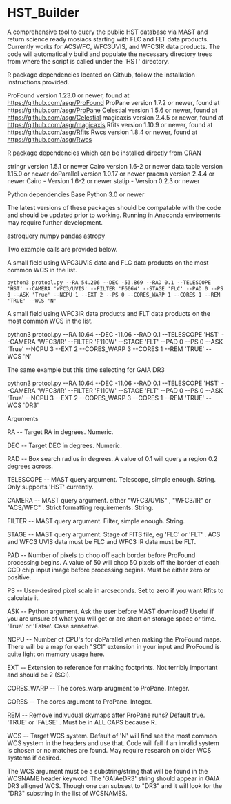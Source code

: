 # HST_Builder
A comprehensive tool to query the public HST database via MAST and return science ready mosiacs starting with FLC and FLT data products. Currently works for ACSWFC, WFC3UVIS, and WFC3IR data products. The code will automatically build and populate the necessary directory trees from where the script is called under the 'HST' directory.

R package dependencies located on Github, follow the installation instructions provided.

ProFound version 1.23.0 or newer, found at https://github.com/asgr/ProFound
ProPane version 1.7.2 or newer, found at https://github.com/asgr/ProPane
Celestial version 1.5.6 or newer, found at https://github.com/asgr/Celestial
magicaxis version 2.4.5 or newer, found at https://github.com/asgr/magicaxis
Rfits version 1.10.9 or newer, found at https://github.com/asgr/Rfits
Rwcs version 1.8.4 or newer, found at https://github.com/asgr/Rwcs

R package dependencies which can be installed directly from CRAN

stringr version 1.5.1 or newer
Cairo version 1.6-2 or newer
data.table version 1.15.0 or newer
doParallel version 1.0.17 or newer
pracma version 2.4.4 or newer
Cairo - Version 1.6-2 or newer
statip - Version 0.2.3 or newer


Python dependencies
Base Python 3.0 or newer 

The latest versions of these packages should be compatable with the code and should be updated prior to working. Running in Anaconda enviroments may require further development.

astroquery
numpy
pandas
astropy

Two example calls are provided below. 

 A small field using WFC3UVIS data and FLC data products on the most common WCS in the list.

    python3 protool.py --RA 54.206 --DEC -53.869 --RAD 0.1 --TELESCOPE 'HST' --CAMERA 'WFC3/UVIS' --FILTER 'F606W' --STAGE 'FLC' --PAD 0 --PS 0 --ASK 'True' --NCPU 1 --EXT 2 --PS 0 --CORES_WARP 1 --CORES 1 --REM 'TRUE' --WCS 'N'


 A small field using WFC3IR data products and FLT data products on the most common WCS in the list.

python3 protool.py --RA 10.64 --DEC -11.06 --RAD 0.1 --TELESCOPE 'HST' --CAMERA 'WFC3/IR' --FILTER 'F110W' --STAGE 'FLT' --PAD 0 --PS 0 --ASK 'True' --NCPU 3 --EXT 2 --CORES_WARP 3 --CORES 1 --REM 'TRUE' --WCS 'N'



The same example but this time selecting for GAIA DR3

python3 protool.py --RA 10.64 --DEC -11.06 --RAD 0.1 --TELESCOPE 'HST' --CAMERA 'WFC3/IR' --FILTER 'F110W' --STAGE 'FLT' --PAD 0 --PS 0 --ASK 'True' --NCPU 3 --EXT 2 --CORES_WARP 3 --CORES 1 --REM 'TRUE' --WCS 'DR3'

 Arguments


   RA -- Target RA in degrees. Numeric.

   DEC -- Target DEC in degrees.  Numeric.

   RAD -- Box search radius in degrees. A value of 0.1 will query a region 0.2 degrees across.

   TELESCOPE -- MAST query argument.  Telescope, simple enough. String. Only supports 'HST' currently.

   CAMERA -- MAST query argument.  either "WFC3/UVIS"  ,  "WFC3/IR"   or    "ACS/WFC"  . Strict formatting requirements.   String.  

   FILTER -- MAST query argument. Filter, simple enough. String.

   STAGE -- MAST query argument. Stage of FITS file, eg 'FLC' or 'FLT' .  ACS and WFC3 UVIS data must be FLC and WFC3 IR data must be FLT.

   PAD -- Number of pixels to chop off each border before ProFound processing begins. A value of 50 will chop 50 pixels off the border of each CCD chip input image before processing begins. Must be either zero or positive.

   PS --  User-desired pixel scale in arcseconds. Set to zero if you want Rfits to calculate it. 

   ASK -- Python argument. Ask the user before MAST download? Useful if you are unsure of what you will get or are short on storage space or time.  'True'   or 'False'.   Case sensetive.

   NCPU -- Number of CPU's for doParallel when making the ProFound maps. There will be a map for each "SCI" extension in your input and ProFound is quite light on memory usage here.

   EXT --  Extension to reference for making footprints. Not terribly important and should be 2 (SCI).

   CORES_WARP -- The cores_warp arugment to ProPane. Integer.

   CORES    --  The cores argument to ProPane. Integer.

   REM  -- Remove indivudual skymaps after ProPane runs? Default true.   'TRUE' or 'FALSE'   . Must be in ALL CAPS because R.

   WCS -- Target WCS system. Default of 'N' will find see the most common WCS system in the headers and use that. Code will fail if an invalid system is chosen or no matches are found. May require research on older WCS systems if desired.


   The WCS argument must be a substring/string that will be found in the WCSNAME header keyword. The 'GAIAeDR3' string should appear in GAIA DR3 alligned WCS. Though one can subsest to "DR3" and it will look for the "DR3" substring in the list of WCSNAMES. 


